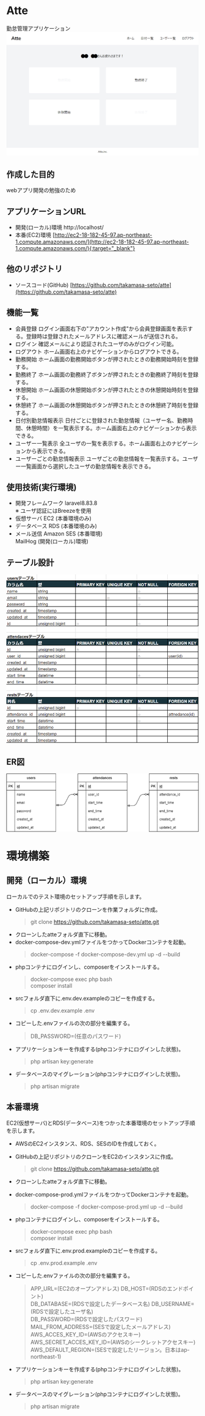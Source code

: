 # Atte
勤怠管理アプリケーション
![_](.img/atte_stamp.png)

## 作成した目的
webアプリ開発の勉強のため

## アプリケーションURL
* 開発(ローカル)環境
  http://localhost/
* 本番(EC2)環境
  [http://ec2-18-182-45-97.ap-northeast-1.compute.amazonaws.com/](http://ec2-18-182-45-97.ap-northeast-1.compute.amazonaws.com/){:target="_blank"}

## 他のリポジトリ
* ソースコード(GitHub)
  [https://github.com/takamasa-seto/atte](https://github.com/takamasa-seto/atte)

## 機能一覧
  * 会員登録
    ログイン画面右下の"アカウント作成"から会員登録画面を表示する。登録時は登録されたメールアドレスに確認メールが送信される。
  * ログイン
    確認メールにより認証されたユーザのみがログイン可能。
  * ログアウト
    ホーム画面右上のナビゲーションからログアウトできる。
  * 勤務開始
    ホーム画面の勤務開始ボタンが押されたときの勤務開始時刻を登録する。
  * 勤務終了
    ホーム画面の勤務終了ボタンが押されたときの勤務終了時刻を登録する。
  * 休憩開始
    ホーム画面の休憩開始ボタンが押されたときの休憩開始時刻を登録する。
  * 休憩終了
    ホーム画面の休憩開始ボタンが押されたときの休憩終了時刻を登録する。
  * 日付別勤怠情報表示
    日付ごとに登録された勤怠情報（ユーザー名、勤務時間、休憩時間）を一覧表示する。ホーム画面右上のナビゲーションから表示できる。
  * ユーザー一覧表示
    全ユーザの一覧を表示する。ホーム画面右上のナビゲーションから表示できる。
  * ユーザーごとの勤怠情報表示
    ユーザごとの勤怠情報を一覧表示する。ユーザー一覧画面から選択したユーザの勤怠情報を表示できる。

## 使用技術(実行環境)
  * 開発フレームワーク
    laravel8.83.8  
    ※ ユーザ認証にはBreezeを使用
  * 仮想サーバ
    EC2 (本番環境のみ)
  * データベース
    RDS (本番環境のみ)
  * メール送信
    Amazon SES (本番環境)  
    MailHog (開発(ローカル)環境)

## テーブル設計
![_](.img/db_tables.png)

## ER図
![_](.img/er.drawio.png)

# 環境構築
## 開発（ローカル）環境
ローカルでのテスト環境のセットアップ手順を示します。  
* GitHubの上記リポジトリのクローンを作業フォルダに作成。
  > git clone https://github.com/takamasa-seto/atte.git
* クローンしたatteフォルダ直下に移動。
* docker-compose-dev.ymlファイルをつかってDockerコンテナを起動。
  > docker-compose -f docker-compose-dev.yml up -d --build  
* phpコンテナにログインし、composerをインストールする。
  > docker-compose exec php bash  
  > composer install  
* srcフォルダ直下に.env.dev.exampleのコピーを作成する。
  > cp .env.dev.example .env  
* コピーした.envファイルの次の部分を編集する。
  > DB_PASSWORD=(任意のパスワード)  
* アプリケーションキーを作成する(phpコンテナにログインした状態)。
  > php artisan key:generate  
* データベースのマイグレーション(phpコンテナにログインした状態)。
  > php artisan migrate  

## 本番環境
EC2(仮想サーバ)とRDS(データベース)をつかった本番環境のセットアップ手順を示します。
* AWSのEC2インスタンス、RDS、SESのIDを作成しておく。
* GitHubの上記リポジトリのクローンをEC2のインスタンスに作成。
  > git clone https://github.com/takamasa-seto/atte.git
* クローンしたatteフォルダ直下に移動。
* docker-compose-prod.ymlファイルをつかってDockerコンテナを起動。
  > docker-compose -f docker-compose-prod.yml up -d --build  
* phpコンテナにログインし、composerをインストールする。
  > docker-compose exec php bash  
  > composer install  
* srcフォルダ直下に.env.prod.exampleのコピーを作成する。
  > cp .env.prod.example .env
* コピーした.envファイルの次の部分を編集する。
  > APP_URL=(EC2のオープンアドレス)
  > DB_HOST=(RDSのエンドポイント)  
  > DB_DATABASE=(RDSで設定したデータベース名)
  > DB_USERNAME=(RDSで設定したユーザ名)  
  > DB_PASSWORD=(RDSで設定したパスワード)  
  > MAIL_FROM_ADDRESS=(SESで設定したメールアドレス)  
  > AWS_ACCES_KEY_ID=(AWSのアクセスキー)
  > AWS_SECRET_ACCES_KEY_ID=(AWSのシークレットアクセスキー)
  > AWS_DEFAULT_REGION=(SESで設定したリージョン。日本はap-northeast-1)  

* アプリケーションキーを作成する(phpコンテナにログインした状態)。
  > php artisan key:generate  
* データベースのマイグレーション(phpコンテナにログインした状態)。
  > php artisan migrate  
